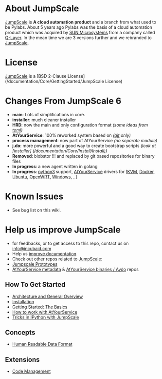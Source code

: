 About JumpScale
===================

[JumpScale](http://www.jumpscale.com/) is **A cloud automation product** and a branch from what used to be Pylabs. About 5 years ago Pylabs was the basis of a cloud automation product which was acquired by
[SUN Microsystems](http://www.oracle.com/us/sun/index.html) from a company called [Q-Layer](http://www.incubaid.com/successes/Q-Layer). In the mean time we are 3 versions further and we rebranded to [JumpScale](http://www.jumpscale.com/).

License
========

[JumpScale](http://www.jumpscale.com/) is a [BSD 2-Clause License](/documentation/Core/GettingStarted/JumpScale License)

Changes From JumpScale 6
========================

* **main**: Lots of simplifications in core.
* **installer**: much cleaner installer 
* **HRD**: now the main and only configuration format *(some ideas from [toml](https://github.com/toml-lang/toml))*
* **AtYourService**: 100% reworked  system based on *([git](http://git-scm.com/) only)*
* **process management**: now part of AtYourService *(no separate module)*
* **j.do**: more powerful and a good way to create bootstrap scripts *(look at [installer] (/documentation/Core/Install/Install))*
* **Removed**: blobstor !!! and replaced by git based repositories for binary files
* **In progress**: a new agent written in golang
* **In progress**: [python3](https://www.python.org/download/releases/3.0/) support, [AtYourService](/documentation/Core/AtYourService/AtYourServiceIntro) drivers for [[KVM](http://www.linux-kvm.org/page/Main_Page), [Docker](https://www.docker.com/), [Ubuntu](www.ubuntu.com), [OpenWRT](https://openwrt.org/), [Windows](http://windows.microsoft.com/en-us/windows/home), ..]

Known Issues
=============
* See bug list on this wiki.

Help us improve JumpScale
=============================
* for feedbacks, or to get access to this repo, contact us on info@incubaid.com
* Help us [improve documentation](/documentation/ContributeToDocs)
* Check out other repos related to [JumpScale](https://github.com/Jumpscale/jumpscale_core7):
 * [Jumpscale Prototypes](https://github.com/jumpscale/jumpscale_prototypes)
 * [AtYourService metadata](https://github.com/Jumpscale/ays_jumpscale7) & [AtYourService binaries / Aydo](http://git.aydo.com/org/binary) repos

How To Get Started
------------------
-   [Architecture and General Overview](/documentation/Architecture)
-   [Installation](/documentation/Core/Install/Install)
-   [Getting Started: The Basics](/documentation/Core/GettingStarted/GettingStartedBasic)
-   [How to work with AtYourService](/documentation/Core/AtYourService/AtYourServiceIntro)
-   [Tricks in IPython with JumpScale](/documentation/Core/GettingStarted/IPythonTricks)

Concepts
--------

-   [Human Readable Data Format](/documentation/Core/Human-Readable-Data-Format)

Extensions
----------

-   [Code Management](/documentation/Devel/CodeManagement/CodeManagement)